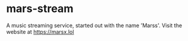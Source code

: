 # mars-stream
A music streaming service, started out with the name 'Marss'.
Visit the website at https://marsx.lol
